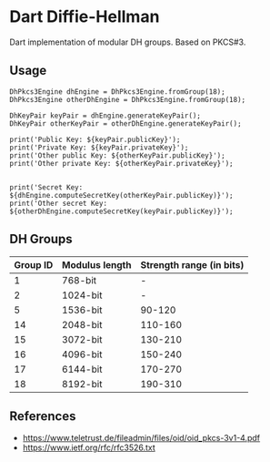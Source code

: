 # Dart Diffie-Hellman
Dart implementation of modular DH groups. Based on PKCS#3.

## Usage
```
DhPkcs3Engine dhEngine = DhPkcs3Engine.fromGroup(18);
DhPkcs3Engine otherDhEngine = DhPkcs3Engine.fromGroup(18);

DhKeyPair keyPair = dhEngine.generateKeyPair();
DhKeyPair otherKeyPair = otherDhEngine.generateKeyPair();

print('Public Key: ${keyPair.publicKey}');
print('Private Key: ${keyPair.privateKey}');
print('Other public Key: ${otherKeyPair.publicKey}');
print('Other private Key: ${otherKeyPair.privateKey}');


print('Secret Key: ${dhEngine.computeSecretKey(otherKeyPair.publicKey)}');
print('Other secret Key: ${otherDhEngine.computeSecretKey(keyPair.publicKey)}');
```

## DH Groups

| Group ID | Modulus length | Strength range (in bits) |
|----------|----------------|--------------------------|
| 1        | 768-bit        | -                        |
| 2        | 1024-bit       | -                        |
| 5        | 1536-bit       | 90-120                   |
| 14       | 2048-bit       | 110-160                  |
| 15       | 3072-bit       | 130-210                  |
| 16       | 4096-bit       | 150-240                  |
| 17       | 6144-bit       | 170-270                  |
| 18       | 8192-bit       | 190-310                  |

## References
- https://www.teletrust.de/fileadmin/files/oid/oid_pkcs-3v1-4.pdf
- https://www.ietf.org/rfc/rfc3526.txt